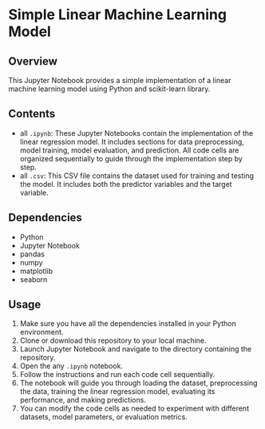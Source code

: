# Simple Linear Machine Learning Model

## Overview
This Jupyter Notebook provides a simple implementation of a linear machine learning model using Python and scikit-learn library.

## Contents
-  all  `.ipynb`: These Jupyter Notebooks contain the implementation of the linear regression model. It includes sections for data preprocessing, model training, model evaluation, and prediction. All code cells are organized sequentially to guide through the implementation step by step.
- all `.csv`: This CSV file contains the dataset used for training and testing the model. It includes both the predictor variables and the target variable.
## Dependencies
- Python
- Jupyter Notebook
- pandas
- numpy
- matplotlib
- seaborn

## Usage
1. Make sure you have all the dependencies installed in your Python environment.
2. Clone or download this repository to your local machine.
3. Launch Jupyter Notebook and navigate to the directory containing the repository.
4. Open the any `.ipynb` notebook.
5. Follow the instructions and run each code cell sequentially.
6. The notebook will guide you through loading the dataset, preprocessing the data, training the linear regression model, evaluating its performance, and making predictions.
7. You can modify the code cells as needed to experiment with different datasets, model parameters, or evaluation metrics.
